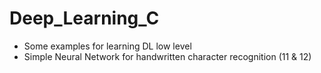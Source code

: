 # Deep_Learning_C
- Some examples for learning DL low level
- Simple Neural Network for handwritten character recognition (11 & 12)
